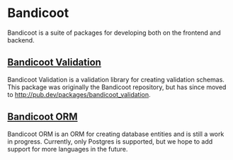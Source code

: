 # Bandicoot

Bandicoot is a suite of packages for developing both on the frontend and backend.

## [Bandicoot Validation](http://pub.dev/packages/bandicoot_validation)
Bandicoot Validation is a validation library for creating validation schemas. This package was originally the Bandicoot repository, but has since moved to http://pub.dev/packages/bandicoot_validation.

## [Bandicoot ORM](http://pub.dev/packages/bandicoot_orm)
Bandicoot ORM is an ORM for creating database entities and is still a work in progress. Currently, only Postgres is supported, but we hope to add support for more languages in the future.
